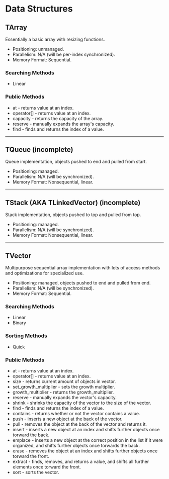 # Data Structures

## TArray
Essentially a basic array with resizing functions.

- Positioning: unmanaged.
- Parallelism: N/A (will be per-index synchronized).
- Memory Format: Sequential.

### Searching Methods
- Linear

### Public Methods
- at - returns value at an index.
- operator[] - returns value at an index.
- capacity - returns the capacity of the array.
- reserve - manually expands the array's capacity.
- find - finds and returns the index of a value.

---
## TQueue (incomplete)
Queue implementation, objects pushed to end and pulled from start.

- Positioning: managed.
- Parallelism: N/A (will be synchronized).
- Memory Format: Nonsequential, linear.

---
## TStack (AKA TLinkedVector) (incomplete)
Stack implementation, objects pushed to top and pulled from top.

- Positioning: managed.
- Parallelism: N/A (will be synchronized).
- Memory Format: Nonsequential, linear.

---
## TVector
Multipurpose sequential array implementation with lots of access methods and optimizations for specialized use.

- Positioning: managed, objects pushed to end and pulled from end.
- Parallelism: N/A (will be synchronized).
- Memory Format: Sequential.

### Searching Methods
- Linear
- Binary

### Sorting Methods
- Quick

### Public Methods
- at - returns value at an index.
- operator[] - returns value at an index.
- size - returns current amount of objects in vector.
- set_growth_multiplier - sets the growth multiplier.
- growth_multiplier - returns the growth_multiplier.
- reserve - manually expands the vector's capacity.
- shrink - shrinks the capacity of the vector to the size of the vector.
- find - finds and returns the index of a value.
- contains - returns whether or not the vector contains a value.
- push - inserts a new object at the back of the vector.
- pull - removes the object at the back of the vector and returns it.
- insert - inserts a new object at an index and shifts further objects once torward the back.
- emplace - inserts a new object at the correct position in the list if it were organized, and shifts further objects once torwards the back.
- erase - removes the object at an index and shifts further objects once torward the front.
- extract - finds, removes, and returns a value, and shifts all further elements once torward the front.
- sort - sorts the vector.
